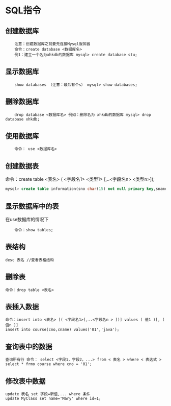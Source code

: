 # SQL指令

## 创建数据库

        注意：创建数据库之前要先连接Mysql服务器
        命令：create database <数据库名>
        例1：建立一个名为xhkdb的数据库 mysql> create database stu;

## 显示数据库

        show databases （注意：最后有个s） mysql> show databases;
        
## 删除数据库

        drop database <数据库名> 例如：删除名为 xhkdb的数据库 mysql> drop database xhkdb;
## 使用数据库

        命令： use <数据库名>

## 创建数据表

命令：create table <表名> ( <字段名1> <类型1> [,..<字段名n> <类型n>]);

```sql
mysql> create table information(sno char(15) not null primary key,sname char(20),sage int default 20,schoolno char(15),foreign key (schoolno) references school(schoolno));
```

## 显示数据库中的表

在use数据库的情况下

        命令：show tables;
        
## 表结构

    desc 表名 //查看表格结构

## 删除表

    命令：drop table <表名>

## 表插入数据

    命令：insert into <表名> [( <字段名1>[,..<字段名n > ])] values ( 值1 )[, ( 值n )]
    insert into course(cno,cname) values('01','java');

## 查询表中的数据

    查询所有行 命令： select <字段1，字段2，...> from < 表名 > where < 表达式 > 
    select * frmo course where cno = '01';

## 修改表中数据

    update 表名 set 字段=新值,... where 条件 
    update MyClass set name='Mary' where id=1;
